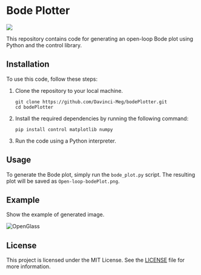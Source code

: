 # Bode Plotter

<img src="https://camo.qiitausercontent.com/eb8e0216005c7badaaa4bf7eb2be4d177990d747/68747470733a2f2f696d672e736869656c64732e696f2f62616467652f2d507974686f6e2d4632433633432e7376673f6c6f676f3d707974686f6e267374796c653d666f722d7468652d6261646765">

This repository contains code for generating an open-loop Bode plot using Python and the control library.

## Installation

To use this code, follow these steps:

1. Clone the repository to your local machine.
   ```
   git clone https://github.com/Davinci-Meg/bodePlotter.git
   cd bodePlotter
   ```
3. Install the required dependencies by running the following command:
    ```
    pip install control matplotlib numpy
    ```
4. Run the code using a Python interpreter.

## Usage

To generate the Bode plot, simply run the `bode_plot.py` script. The resulting plot will be saved as `Open-loop-bodePlot.png`.

## Example

Show the example of generated image.

![OpenGlass](https://github.com/Davinci-Meg/bodePlotter/blob/main/img/Open-loop-bodePlot-example.png)

## License

This project is licensed under the MIT License. See the [LICENSE](LICENSE) file for more information.
